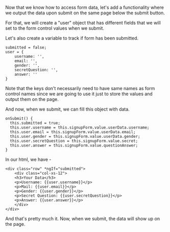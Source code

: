 Now that we know how to access form data, let's add a functionality where we output the data upon submit on the same page below the submit button.

For that, we will create a "user" object that has different fields that we will set to the form control values when we submit.

Let's also create a variable to track if form has been submitted.

    submitted = false;
    user = {
        username: '',
        email: '',
        gender: '',
        secretQuestion: '',
        answer: ''
    }

Note that the keys don't necessarily need to have same names as form control names since we are going to use it just to store the values and output them on the page.

And now, when we submit, we can fill this object with data.

    onSubmit() {
      this.submitted = true;
      this.user.username = this.signupForm.value.userData.username;
      this.user.email = this.signupForm.value.userData.email;
      this.user.gender = this.signupForm.value.userData.gender;
      this.user.secretQuestion = this.signupForm.value.secret;
      this.user.answer = this.signupForm.value.questionAnswer;
    }

In our html, we have - 

    <div class="row" *ngIf="submitted">
        <div class="col-xs-12">
        <h3>Your Data</h3>
        <p>Username: {{user.username}}</p>
        <p>Mail: {{user.email}}</p>
        <p>Gender: {{user.gender}}</p>
        <p>Secret Question: {{user.secretQuestion}}</p>
        <p>Answer: {{user.answer}}</p>
        </div>
    </div>

And that's pretty much it. Now, when we submit, the data will show up on the page.